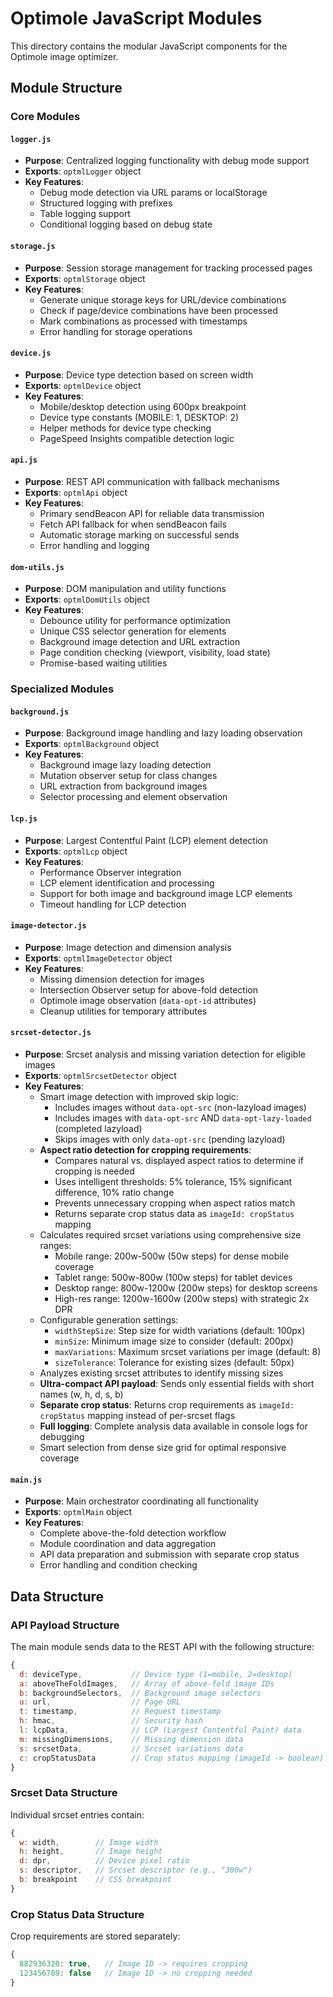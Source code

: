 # Optimole JavaScript Modules

This directory contains the modular JavaScript components for the Optimole image optimizer. 

## Module Structure

### Core Modules

#### `logger.js`
- **Purpose**: Centralized logging functionality with debug mode support
- **Exports**: `optmlLogger` object
- **Key Features**:
  - Debug mode detection via URL params or localStorage
  - Structured logging with prefixes
  - Table logging support
  - Conditional logging based on debug state

#### `storage.js`
- **Purpose**: Session storage management for tracking processed pages
- **Exports**: `optmlStorage` object
- **Key Features**:
  - Generate unique storage keys for URL/device combinations
  - Check if page/device combinations have been processed
  - Mark combinations as processed with timestamps
  - Error handling for storage operations

#### `device.js`
- **Purpose**: Device type detection based on screen width
- **Exports**: `optmlDevice` object
- **Key Features**:
  - Mobile/desktop detection using 600px breakpoint
  - Device type constants (MOBILE: 1, DESKTOP: 2)
  - Helper methods for device type checking
  - PageSpeed Insights compatible detection logic

#### `api.js`
- **Purpose**: REST API communication with fallback mechanisms
- **Exports**: `optmlApi` object
- **Key Features**:
  - Primary sendBeacon API for reliable data transmission
  - Fetch API fallback for when sendBeacon fails
  - Automatic storage marking on successful sends
  - Error handling and logging

#### `dom-utils.js`
- **Purpose**: DOM manipulation and utility functions
- **Exports**: `optmlDomUtils` object
- **Key Features**:
  - Debounce utility for performance optimization
  - Unique CSS selector generation for elements
  - Background image detection and URL extraction
  - Page condition checking (viewport, visibility, load state)
  - Promise-based waiting utilities

### Specialized Modules

#### `background.js`
- **Purpose**: Background image handling and lazy loading observation
- **Exports**: `optmlBackground` object
- **Key Features**:
  - Background image lazy loading detection
  - Mutation observer setup for class changes
  - URL extraction from background images
  - Selector processing and element observation

#### `lcp.js`
- **Purpose**: Largest Contentful Paint (LCP) element detection
- **Exports**: `optmlLcp` object
- **Key Features**:
  - Performance Observer integration
  - LCP element identification and processing
  - Support for both image and background image LCP elements
  - Timeout handling for LCP detection

#### `image-detector.js`
- **Purpose**: Image detection and dimension analysis
- **Exports**: `optmlImageDetector` object
- **Key Features**:
  - Missing dimension detection for images
  - Intersection Observer setup for above-fold detection
  - Optimole image observation (`data-opt-id` attributes)
  - Cleanup utilities for temporary attributes

#### `srcset-detector.js`
- **Purpose**: Srcset analysis and missing variation detection for eligible images
- **Exports**: `optmlSrcsetDetector` object
- **Key Features**:
  - Smart image detection with improved skip logic:
    - Includes images without `data-opt-src` (non-lazyload images)
    - Includes images with `data-opt-src` AND `data-opt-lazy-loaded` (completed lazyload)
    - Skips images with only `data-opt-src` (pending lazyload)
  - **Aspect ratio detection for cropping requirements**:
    - Compares natural vs. displayed aspect ratios to determine if cropping is needed
    - Uses intelligent thresholds: 5% tolerance, 15% significant difference, 10% ratio change
    - Prevents unnecessary cropping when aspect ratios match
    - Returns separate crop status data as `imageId: cropStatus` mapping
  - Calculates required srcset variations using comprehensive size ranges:
    - Mobile range: 200w-500w (50w steps) for dense mobile coverage
    - Tablet range: 500w-800w (100w steps) for tablet devices
    - Desktop range: 800w-1200w (200w steps) for desktop screens
    - High-res range: 1200w-1600w (200w steps) with strategic 2x DPR
  - Configurable generation settings:
    - `widthStepSize`: Step size for width variations (default: 100px)
    - `minSize`: Minimum image size to consider (default: 200px)
    - `maxVariations`: Maximum srcset variations per image (default: 8)
    - `sizeTolerance`: Tolerance for existing sizes (default: 50px)
  - Analyzes existing srcset attributes to identify missing sizes
  - **Ultra-compact API payload**: Sends only essential fields with short names (w, h, d, s, b)
  - **Separate crop status**: Returns crop requirements as `imageId: cropStatus` mapping instead of per-srcset flags
  - **Full logging**: Complete analysis data available in console logs for debugging
  - Smart selection from dense size grid for optimal responsive coverage

#### `main.js`
- **Purpose**: Main orchestrator coordinating all functionality
- **Exports**: `optmlMain` object
- **Key Features**:
  - Complete above-the-fold detection workflow
  - Module coordination and data aggregation
  - API data preparation and submission with separate crop status
  - Error handling and condition checking

## Data Structure

### API Payload Structure
The main module sends data to the REST API with the following structure:

```javascript
{
  d: deviceType,           // Device type (1=mobile, 2=desktop)
  a: aboveTheFoldImages,   // Array of above-fold image IDs
  b: backgroundSelectors,  // Background image selectors
  u: url,                  // Page URL
  t: timestamp,            // Request timestamp
  h: hmac,                 // Security hash
  l: lcpData,              // LCP (Largest Contentful Paint) data
  m: missingDimensions,    // Missing dimension data
  s: srcsetData,           // Srcset variations data
  c: cropStatusData        // Crop status mapping (imageId -> boolean)
}
```

### Srcset Data Structure
Individual srcset entries contain:
```javascript
{
  w: width,        // Image width
  h: height,       // Image height  
  d: dpr,          // Device pixel ratio
  s: descriptor,   // Srcset descriptor (e.g., "300w")
  b: breakpoint    // CSS breakpoint
}
```

### Crop Status Data Structure
Crop requirements are stored separately:
```javascript
{
  882936320: true,   // Image ID -> requires cropping
  123456789: false   // Image ID -> no cropping needed
}
```
 
